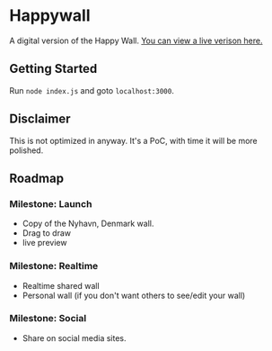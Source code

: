 Happywall
=========

A digital version of the Happy Wall. [You can view a live verison here.](http://happywall.saturate.dk/)

## Getting Started
Run `node index.js` and goto `localhost:3000`.

## Disclaimer
This is not optimized in anyway. It's a PoC, with time it will be more polished.

## Roadmap

### Milestone: Launch
- Copy of the Nyhavn, Denmark wall.
- Drag to draw
- live preview

### Milestone: Realtime
- Realtime shared wall
- Personal wall (if you don't want others to see/edit your wall)
 
### Milestone: Social
- Share on social media sites.
